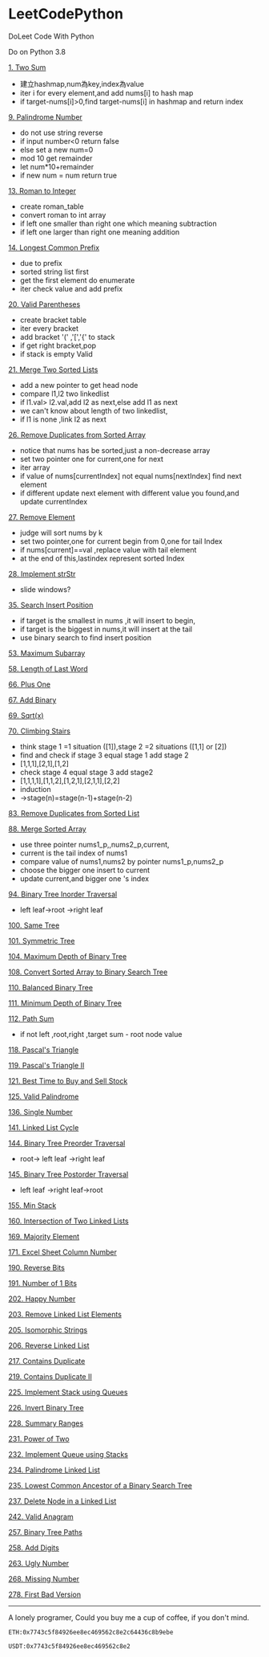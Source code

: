 # LeetCodePython
DoLeet Code With Python

Do on Python 3.8

[1. Two Sum](src/TwoSum.py)

* 建立hashmap,num為key,index為value
* iter i for every element,and add nums[i] to hash map
* if target-nums[i]>0,find target-nums[i] in hashmap and return index

[9. Palindrome Number](src/PalindromeNumber.py)
* do not use string reverse
* if input number<0 return false
* else set a new num=0
* mod 10 get remainder
* let num*10+remainder
* if new num = num return true


[13. Roman to Integer](src/RomantoInteger.py)

* create roman_table
* convert roman to int array
* if left one smaller than right one which meaning subtraction
* if left one larger than right one meaning addition

[14. Longest Common Prefix](src/LongestCommonPrefix.py)

* due to prefix 
* sorted string list first
* get the first element do enumerate
* iter check value and add prefix

[20. Valid Parentheses](src/ValidParentheses.py)

* create bracket table
* iter every bracket
* add bracket '(' ,'[','{' to stack
* if get right bracket,pop
* if stack is empty Valid

[21. Merge Two Sorted Lists](src/MergeTwoSortedLists.py)

* add a new pointer to get head node
* compare l1,l2 two linkedlist
* if l1.val> l2.val,add l2 as next,else add l1 as next
* we can't know about length of two linkedlist,
* if l1 is none ,link l2 as next

[26. Remove Duplicates from Sorted Array](src/RemoveDuplicatesfromSortedArray.py)

* notice that nums has be sorted,just a non-decrease array
* set two pointer one for current,one for next
* iter array 
* if value of nums[currentIndex] not equal nums[nextIndex] find next element
* if different update next element with different value you found,and update currentIndex

[27. Remove Element](src/RemoveElement.py)

* judge will sort nums by k
* set two pointer,one for current begin from 0,one for tail Index
* if nums[current]==val ,replace value with tail element
* at the end of this,lastindex represent sorted Index

[28. Implement strStr](src/ImplementstrStr.py)

* slide windows?

[35. Search Insert Position](src/SearchInsertPosition.py)

* if target is the smallest in nums ,it will insert to begin,
* if target is the biggest in nums,it will insert at the tail
* use binary search to find insert position

[53. Maximum Subarray](src/MaximumSubarray.py)

[58. Length of Last Word](src/LengthofLastWord.py)

[66. Plus One](src/PlusOne.py)

[67. Add Binary](src/AddBinary.py)

[69. Sqrt(x)](src/Sqrt.py)

[70. Climbing Stairs](src/ClimbingStairs.py)

* think stage 1 =1 situation ([1]),stage 2 =2 situations ([1,1] or [2])
* find and check if stage 3 equal stage 1 add stage 2
* [1,1,1],[2,1],[1,2]
* check stage 4 equal stage 3 add stage2
* [1,1,1,1],[1,1,2],[1,2,1],[2,1,1],[2,2]
* induction
* ->stage(n)=stage(n-1)+stage(n-2)


[83. Remove Duplicates from Sorted List](src/RemoveDuplicatesfromSortedList.py)

[88. Merge Sorted Array](src/MergeSortedArray.py)

* use three pointer nums1_p,,nums2_p,current,
* current is the tail index of nums1
* compare value of nums1,nums2 by pointer nums1_p,nums2_p
* choose the bigger one insert to current
* update current,and bigger one 's index

[94. Binary Tree Inorder Traversal](src/BinaryTreeInorderTraversal.py)

* left leaf->root ->right leaf

[100. Same Tree](src/SameTree.py)

[101. Symmetric Tree](src/SymmetricTree.py)

[104. Maximum Depth of Binary Tree](src/MaximumDepthofBinaryTree.py)

[108. Convert Sorted Array to Binary Search Tree](src/ConvertSortedArraytoBinarySearchTree.py)

[110. Balanced Binary Tree](src/BalancedBinaryTree.py)

[111. Minimum Depth of Binary Tree](src/MinimumDepthofBinaryTree.py)

[112. Path Sum](src/PathSum.py)

* if not left ,root,right ,target sum - root node value

[118. Pascal's Triangle](src/PascalsTriangle.py)

[119. Pascal's Triangle II](src/PascalsTriangleII.py)

[121. Best Time to Buy and Sell Stock](src/BestTimetoBuyandSellStock.py)

[125. Valid Palindrome](src/ValidPalindrome.py)

[136. Single Number](src/SingleNumber.py)

[141. Linked List Cycle](src/LinkedListCycle.py)

[144. Binary Tree Preorder Traversal](src/BinaryTreePreorderTraversal.py)

* root-> left leaf ->right leaf

[145. Binary Tree Postorder Traversal](src/BinaryTreePostorderTraversal.py)

* left leaf ->right leaf->root

[155. Min Stack](src/MinStack.py)

[160. Intersection of Two Linked Lists](src/IntersectionofTwoLinkedLists.py)

[169. Majority Element](src/MajorityElement.py)

[171. Excel Sheet Column Number](src/ExcelSheetColumnNumber.py)

[190. Reverse Bits](src/ReverseBits.py)

[191. Number of 1 Bits](src/Numberof1Bits.py)

[202. Happy Number](src/HappyNumber.py)

[203. Remove Linked List Elements](src/RemoveLinkedListElements.py)

[205. Isomorphic Strings](src/IsomorphicStrings.py)

[206. Reverse Linked List](src/ReverseLinkedList.py)

[217. Contains Duplicate](src/ContainsDuplicate.py)

[219. Contains Duplicate II](src/ContainsDuplicateII.py)

[225. Implement Stack using Queues](src/ImplementStackusingQueues.py)

[226. Invert Binary Tree](src/InvertBinaryTree.py)

[228. Summary Ranges](src/SummaryRanges.py)

[231. Power of Two](src/PowerofTwo.py)

[232. Implement Queue using Stacks](src/ImplementQueueusingStacks.py)

[234. Palindrome Linked List](src/PalindromeLinkedList.py)

[235. Lowest Common Ancestor of a Binary Search Tree](src/LowestCommonAncestorofaBinarySearchTree.py)

[237. Delete Node in a Linked List]()

[242. Valid Anagram]()

[257. Binary Tree Paths]()

[258. Add Digits]()

[263. Ugly Number]()

[268. Missing Number]()

[278. First Bad Version]()

---------

A lonely programer, 
Could you buy me a cup of coffee, if you don't mind.

```
ETH:0x7743c5f84926ee8ec469562c8e2c64436c8b9ebe
``` 

```
USDT:0x7743c5f84926ee8ec469562c8e2
```